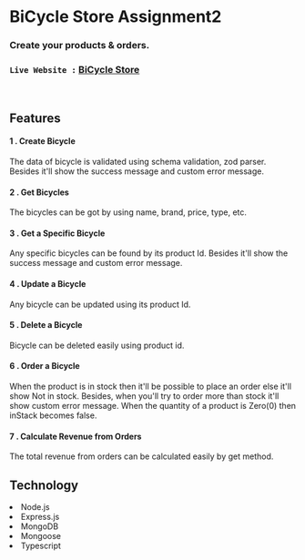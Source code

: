
# BiCycle Store Assignment2
### Create your products & orders.


### `Live Website :` [BiCycle Store](https://bi-cycle-store-assignment2.vercel.app/)


<br>
<h2>Features</h2>
<h4>1 . Create Bicycle</h4>
 The data of bicycle is validated using schema validation, zod parser. Besides it'll show the success message and custom error message. 
 <br>
 
<h4>2 . Get Bicycles </h4>
The bicycles can be got by using name, brand, price, type, etc.
<br>

<h4>3 . Get a Specific Bicycle</h4>
Any specific bicycles can be found by its product Id.  Besides it'll show the success message and custom error message. 
<br>

<h4>4 . Update a Bicycle</h4>
Any bicycle can be updated using its product Id. 

<br>

<h4>5 . Delete a Bicycle</h4>
Bicycle can be deleted easily using product id.

<br>

<h4>6 . Order a Bicycle</h4>
When the product is in stock then it'll be possible to place an order else it'll show Not in stock. Besides, when you'll try to order more than stock it'll show custom error message. When the quantity of a product is Zero(0) then inStack becomes false.
<br>

<h4>7 . Calculate Revenue from Orders</h4>
The total revenue from orders can be calculated easily by get method.

<br>

<h2>Technology</h2>
<li>Node.js</li>
<li>Express.js</li>
<li>MongoDB</li>
<li>Mongoose</li>
<li>Typescript</li>



